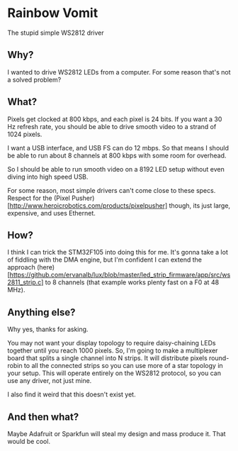 # Rainbow Vomit
The stupid simple WS2812 driver

## Why?
I wanted to drive WS2812 LEDs from a computer. For some reason that's not a solved problem?

## What?
Pixels get clocked at 800 kbps, and each pixel is 24 bits.
If you want a 30 Hz refresh rate, you should be able to drive smooth video to a strand of 1024 pixels.

I want a USB interface, and USB FS can do 12 mbps. So that means I should be able to run about 8 channels at 800 kbps with some room for overhead.

So I should be able to run smooth video on a 8192 LED setup without even diving into high speed USB.

For some reason, most simple drivers can't come close to these specs. Respect for the (Pixel Pusher)[http://www.heroicrobotics.com/products/pixelpusher] though, its just large, expensive, and uses Ethernet.

## How?
I think I can trick the STM32F105 into doing this for me. It's gonna take a lot of fiddling with the DMA engine, but I'm confident I can extend the approach (here)[https://github.com/ervanalb/lux/blob/master/led_strip_firmware/app/src/ws2811_strip.c] to 8 channels (that example works plenty fast on a F0 at 48 MHz).

## Anything else?
Why yes, thanks for asking.

You may not want your display topology to require daisy-chaining LEDs together until you reach 1000 pixels.
So, I'm going to make a multiplexer board that splits a single channel into N strips.
It will distribute pixels round-robin to all the connected strips so you can use more of a star topology in your setup.
This will operate entirely on the WS2812 protocol, so you can use any driver, not just mine.

I also find it weird that this doesn't exist yet.

## And then what?
Maybe Adafruit or Sparkfun will steal my design and mass produce it. That would be cool.
